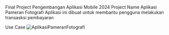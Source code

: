Final Project Pengembangan Aplikasi Mobile 2024
Project Name
Aplikasi Pameran Fotografi
Aplikasi ini dibuat untuk membantu pengguna melakukan transasksi pembayaran

Use Case
![AplikasiPameranFotografi](https://github.com/nalendrasatria76/AplikasiPameranFotografi/assets/115075867/a2d9fd0e-d3f7-4ac0-958d-9bf7335f684f)
